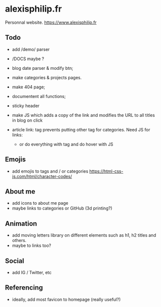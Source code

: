 # alexisphilip.fr

Personnal website. https://www.alexisphilip.fr

## Todo

- add /demo/ parser
- /DOCS maybe ?
- blog date parser & modify btn;
- make categories & projects pages.
- make 404 page;

- documentent all functions;
- sticky header
- make JS which adds a copy of the link and modifies the URL to all titles in blog on click
- article link: <a> tag prevents putting other <a> tag for categories. Need JS for links:
  - or do everything with <a> tag and do hover with JS
  
## Emojis
- add emojis to tags and / or categories
https://html-css-js.com/html/character-codes/

## About me
- add icons to about me page
- maybe links to categories or GitHub (3d printing?)

## Animation
- add moving letters library on different elements such as h1, h2 titles and others. 
- maybe to links too?

## Social
- add IG / Twitter, etc

## Referencing
- ideally, add most favicon to homepage (really useful?)


